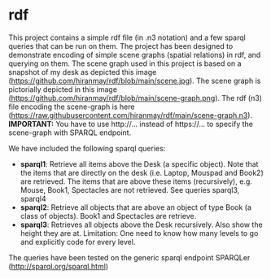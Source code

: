 # rdf
This project contains a simple rdf file (in .n3 notation) and a few sparql queries that can be run on them. The project has been designed to demonstrate encoding of simple scene graphs (spatial relations) in rdf, and querying on them. 
The scene graph used in this project is based on a snapshot of my desk as depicted this image (https://github.com/hiranmay/rdf/blob/main/scene.jpg). 
The scene graph is pictorially depicted in this image (https://github.com/hiranmay/rdf/blob/main/scene-graph.png).
The rdf (n3) file encoding the scene-graph is here (https://raw.githubusercontent.com/hiranmay/rdf/main/scene-graph.n3). 
  **IMPORTANT:** You have to use http://... instead of https://... to specify the scene-graph with SPARQL endpoint.

We have included the following sparql queries:
* **sparql1**: Retrieve all items above the Desk (a specific object). Note that the items that are directly on the desk (i.e. Laptop, Mouspad and Book2) are retrieved. The items that are above these items (recursively), e.g. Mouse, Book1, Spectacles are not retrieved. See queries sparql3, sparql4
*  **sparql2**: Retrieve all objects that are above an object of type Book (a class of objects). Book1 and Spectacles are retrieve.
*  **sparql3**: Retrieves all objects above the Desk recursively. Also show the height they are at. Limitation: One need to know how many levels to go and explicitly code for every level.


The queries have been tested on the generic sparql endpoint SPARQLer (http://sparql.org/sparql.html)

